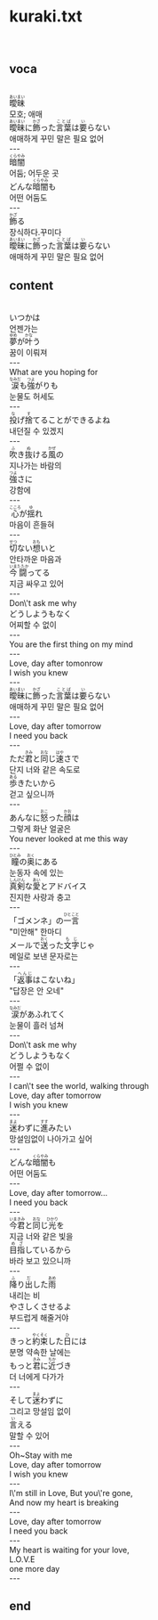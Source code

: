 <h1>kuraki.txt</h1><br>
<h2>voca</h2><br>
<Ruby>曖昧<rt>あいまい</rt></Ruby><br>
모호; 애매<br>
<Ruby>曖昧<rt>あいまい</rt></Ruby>に<Ruby>飾<rt>かざ</rt></Ruby>った<Ruby>言葉<rt>ことば</rt></Ruby>は<Ruby>要<rt>い</rt></Ruby>らない<br>
애매하게 꾸민 말은 필요 없어<br>
---<br>
<Ruby>暗闇<rt>くらやみ</rt></Ruby><br>
어둠; 어두운 곳<br>
どんな<Ruby>暗闇<rt>くらやみ</rt></Ruby>も<br>
어떤 어둠도<br>
---<br>
<Ruby>飾<rt>かざ</rt></Ruby>る<br>
장식하다.꾸미다<br>
<Ruby>曖昧<rt>あいまい</rt></Ruby>に<Ruby>飾<rt>かざ</rt></Ruby>った<Ruby>言葉<rt>ことば</rt></Ruby>は<Ruby>要<rt>い</rt></Ruby>らない<br>
애매하게 꾸민 말은 필요 없어<br>
<h2>content</h2><br>
いつかは<br>
언젠가는<br>
<Ruby>夢<rt>ゆめ</rt></Ruby>が<Ruby>叶<rt>かな</rt></Ruby>う<br>
꿈이 이뤄져<br>
---<br>
What are you hoping for<br>
<Ruby>涙<rt>なみだ</rt></Ruby>も<Ruby>強<rt>つよ</rt></Ruby>がりも<br>
눈물도 허세도<br>
---<br>
<Ruby>投<rt>な</rt></Ruby>げ<Ruby>捨<rt>す</rt></Ruby>てることができるよね<br>
내던질 수 있겠지<br>
---<br>
<Ruby>吹<rt>ふ</rt></Ruby>き<Ruby>抜<rt>ぬ</rt></Ruby>ける<Ruby>風<rt>かぜ</rt></Ruby>の<br>
지나가는 바람의<br>
<Ruby>強<rt>つよ</rt></Ruby>さに<br>
강함에<br>
---<br>
<Ruby>心<rt>こころ</rt></Ruby>が<Ruby>揺<rt>ゆ</rt></Ruby>れ<br>
마음이 흔들혀<br>
---<br>
<Ruby>切<rt>せつ</rt></Ruby>ない<Ruby>想<rt>おも</rt></Ruby>いと<br>
안타까운 마음과<br>
<Ruby>今<rt>いま</rt></Ruby><Ruby>闘<rt>たたか</rt></Ruby>ってる<br>
지금 싸우고 있어<br>
---<br>
Don\'t ask me why<br>
どうしようもなく<br>
어찌할 수 없이<br>
---<br>
You are the first thing on my mind<br>
---<br>
Love, day after tomonrow<br>
I wish you knew<br>
---<br>
<Ruby>曖昧<rt>あいまい</rt></Ruby>に<Ruby>飾<rt>かざ</rt></Ruby>った<Ruby>言葉<rt>ことば</rt></Ruby>は<Ruby>要<rt>い</rt></Ruby>らない<br>
애매하게 꾸민 말은 필요 없어<br>
---<br>
Love, day after tomorrow<br>
I need you back<br>
---<br>
ただ<Ruby>君<rt>きみ</rt></Ruby>と<Ruby>同<rt>おな</rt></Ruby>じ<Ruby>速<rt>はや</rt></Ruby>さで<br>
단지 너와 같은 속도로<br>
<Ruby>歩<rt>ある</rt></Ruby>きたいから<br>
걷고 싶으니까<br>
---<br>
あんなに<Ruby>怒<rt>おこ</rt></Ruby>った<Ruby>顔<rt>かお</rt></Ruby>は<br>
그렇게 화난 얼굴은<br>
You never looked at me this way<br>
---<br>
<Ruby>瞳<rt>ひとみ</rt></Ruby>の<Ruby>奥<rt>おく</rt></Ruby>にある<br>
눈동자 속에 있는<br>
<Ruby>真剣<rt>しんけん</rt></Ruby>な<Ruby>愛<rt>あい</rt></Ruby>とアドバイス<br>
진지한 사랑과 충고<br>
---<br>
「ゴメンネ」の<Ruby>一言<rt>ひとこと</rt></Ruby><br>
"미안해" 한마디<br>
メールで<Ruby>送<rt>おく</rt></Ruby>った<Ruby>文字<rt>もじ</rt></Ruby>じゃ<br>
메일로 보낸 문자로는<br>
---<br>
「<Ruby>返事<rt>へんじ</rt></Ruby>はこないね」<br>
"답장은 안 오네"<br>
---<br>
<Ruby>涙<rt>なみだ</rt></Ruby>があふれてく<br>
눈물이 흘러 넘쳐<br>
---<br>
Don\'t ask me why<br>
どうしようもなく<br>
어쩔 수 없이<br>
---<br>
I can\'t see the world, walking through<br>
Love, day after tomorrow<br>
I wish you knew<br>
---<br>
<Ruby>迷<rt>まよ</rt></Ruby>わずに<Ruby>進<rt>すす</rt></Ruby>みたい<br>
망설임없이 나아가고 싶어<br>
---<br>
どんな<Ruby>暗闇<rt>くらやみ</rt></Ruby>も<br>
어떤 어둠도<br>
---<br>
Love, day after tomorrow...<br>
I need you back<br>
---<br>
<Ruby>今<rt>いま</rt></Ruby><Ruby>君<rt>きみ</rt></Ruby>と<Ruby>同<rt>おな</rt></Ruby>じ<Ruby>光<rt>ひかり</rt></Ruby>を<br>
지금 너와 같은 빛을<br>
<Ruby>目指<rt>めざ</rt></Ruby>しているから<br>
바라 보고 있으니까<br>
---<br>
<Ruby>降<rt>ふ</rt></Ruby>り<Ruby>出<rt>だ</rt></Ruby>した<Ruby>雨<rt>あめ</rt></Ruby><br>
내리는 비<br>
やさしくさせるよ<br>
부드럽게 해줄거야<br>
---<br>
きっと<Ruby>約束<rt>やくそく</rt></Ruby>した<Ruby>日<rt>ひ</rt></Ruby>には<br>
분명 약속한 날에는<br>
もっと<Ruby>君<rt>きみ</rt></Ruby>に<Ruby>近<rt>ちか</rt></Ruby>づき<br>
더 너에게 다가가<br>
---<br>
そして<Ruby>迷<rt>まよ</rt></Ruby>わずに<br>
그리고 망설임 없이<br>
<Ruby>言<rt>い</rt></Ruby>える<br>
말할 수 있어<br>
---<br>
Oh~Stay with me<br>
Love, day after tomorrow<br>
I wish you knew<br>
---<br>
I\'m still in Love, But you\'re gone,<br>
And now my heart is breaking<br>
---<br>
Love, day after tomorrow<br>
I need you back<br>
---<br>
My heart is waiting for your love,<br>
L.O.V.E<br>
one more day<br>
---<br>
<h2>end</h2><br>
